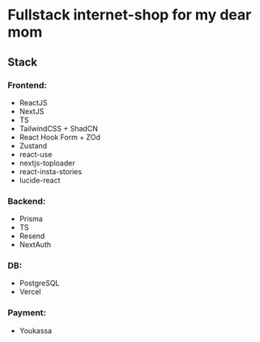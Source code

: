 # Fullstack internet-shop for my dear mom
## Stack
### Frontend:
- ReactJS
- NextJS
- TS
- TailwindCSS + ShadCN
- React Hook Form + ZOd
- Zustand
- react-use
- nextjs-toploader
- react-insta-stories
- lucide-react

### Backend:
- Prisma
- TS
- Resend
- NextAuth

### DB:
- PostgreSQL
- Vercel

### Payment:
- Youkassa
